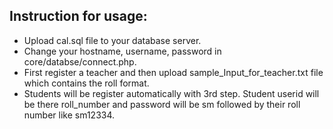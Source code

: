 ## Instruction for usage:
  * Upload cal.sql file to your database server.
  * Change your hostname, username, password in core/databse/connect.php.
  * First register a teacher and then upload sample_Input_for_teacher.txt file which contains the roll format. 
  * Students will be register automatically with 3rd step. Student userid will be there roll_number and password will be sm followed by their roll number like sm12334.
